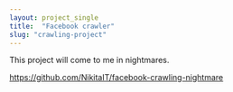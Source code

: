 ```yaml
---
layout: project_single
title:  "Facebook crawler"
slug: "crawling-project"
---
```

This project will come to me in nightmares.

https://github.com/NikitaIT/facebook-crawling-nightmare
